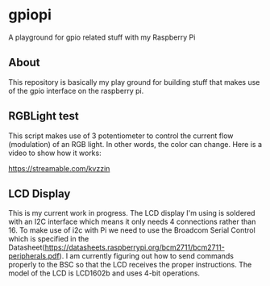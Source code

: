# gpiopi
A playground for gpio related stuff with my Raspberry Pi

## About

This repository is basically my play ground for building stuff that makes use of the gpio interface on the raspberry pi.

## RGBLight test

This script makes use of 3 potentiometer to control the current flow (modulation) of an RGB light. In other words, the color can change. Here is a video to show how it works:

https://streamable.com/kvzzin

## LCD Display

This is my current work in progress. The LCD display I'm using is soldered with an I2C interface which means it only needs 4 connections rather than 16. To make use of i2c with
Pi we need to use the Broadcom Serial Control which is specified in the Datasheet(https://datasheets.raspberrypi.org/bcm2711/bcm2711-peripherals.pdf). I am currently figuring out how to send commands properly to the BSC so that the LCD receives the proper instructions. The model of the LCD is LCD1602b and uses 4-bit operations.

